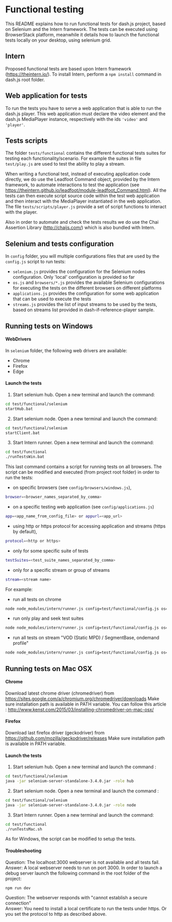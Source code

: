 # Functional testing

This README explains how to run functional tests for dash.js project, based on Selenium and the Intern framework.
The tests can be executed using BrowserStack platform, meanwhile it details how to launch the functional tests locally on your desktop, using selenium grid.

## Intern
Proposed functional tests are based upon Intern framework (https://theintern.io/).
To install Intern, perform a ```npm install``` command in dash.js root folder.

## Web application for tests
To run the tests you have to serve a web application that is able to run the dash.js player.
This web application must declare the video element and the dash.js MediaPlayer instance, respectively with the ids ```'video'``` and ```'player'```.

## Tests scripts
The folder ```tests/functional``` contains the different functional tests suites for testing each functionality/scenario.
For example the suites in file ```test/play.js``` are used to test the ability to play a stream.

When writing a functional test, instead of executing application code directly, we do use the Leadfoot Command object, provided by the Intern framework, to automate interactions to test the application (see https://theintern.github.io/leadfoot/module-leadfoot_Command.html).
All the tests can then execute script source code within the test web application and then interact with the MediaPlayer instantiated in the web application.
The file ```tests/scripts/player.js``` provide a set of script functions to interact with the player.

Also in order to automate and check the tests results we do use the Chai Assertion Library (http://chaijs.com/) which is also bundled with Intern.

## Selenium and tests configuration
In ```config``` folder, you will multiple configurations files that are used by the ```config.js``` script to run tests:
- ```selenium.js``` provides the configuration for the Selenium nodes configuration. Only 'local' configuration is provided so far
- ```os.js``` and ```browsers/*.js``` provides the available Selenium configurations for executing the tests on the different browsers on different platforms
- ```applications.js``` provides the configuration for some web application that can be used to execute the tests
- ```streams.js``` provides the list of input streams to be used by the tests, based on streams list provided in dash-if-reference-player sample.

## Running tests on Windows
#### WebDrivers
In ```selenium``` folder, the following web drivers are available:
- Chrome
- Firefox
- Edge

#### Launch the tests
1. Start selenium hub. Open a new terminal and launch the command:
```sh
cd test/functional/selenium
startHub.bat
```

2. Start selenium node. Open a new terminal and launch the command:
```sh
cd test/functional/selenium
startClient.bat
```

3. Start Intern runner. Open a new terminal and launch the command:
```sh
cd test/functional
./runTestsWin.bat
```

This last command contains a script for running tests on all browsers.
The script can be modified and executed (from project root folder) in order to run the tests:
- on specific browsers (see ```config/browsers/windows.js```),
```sh
browser=<browser_names_separated_by_comma>
```
- on a specific testing web application (see ```config/applications.js```)
```sh
app=<app_name_from_config_file> or appurl=<app_url>
```
- using http or https protocol for accessing application and streams (https by default),
```sh
protocol=<http or https>
```
- only for some specific suite of tests
```sh
testSuites=<test_suite_names_separated_by_comma>
```
- only for a specific stream or group of streams
```sh
stream=<stream name>
```

For example:
- run all tests on chrome
```sh
node node_modules/intern/runner.js config=test/functional/config.js os=windows browsers=chrome
```
- run only play and seek test suites
```sh
node node_modules/intern/runner.js config=test/functional/config.js os=windows browsers=chrome testSuites=\"play,seek\"
```
- run all tests on stream "VOD (Static MPD) / SegmentBase, ondemand profile"
```sh
node node_modules/intern/runner.js config=test/functional/config.js os=windows browsers=chrome stream=\"VOD (Static MPD) / SegmentBase, ondemand profile\"
```


## Running tests on Mac OSX
#### Chrome
Download latest chrome driver (chromedriver) from https://sites.google.com/a/chromium.org/chromedriver/downloads
Make sure installation path is available in PATH variable.
You can follow this article : http://www.kenst.com/2015/03/installing-chromedriver-on-mac-osx/

#### Firefox
Download last firefox driver (geckodriver) from https://github.com/mozilla/geckodriver/releases
Make sure installation path is available in PATH variable.

#### Launch the tests
1. Start selenium hub. Open a new terminal and launch the command :
```sh
cd test/functional/selenium
java -jar selenium-server-standalone-3.4.0.jar -role hub
```

2. Start selenium node. Open a new terminal and launch the command :
```sh
cd test/functional/selenium
java -jar selenium-server-standalone-3.4.0.jar -role node
```
3. Start Intern runner. Open a new terminal and launch the command:
```sh
cd test/functional
./runTestsMac.sh
```

As for Windows, the script can be modified to setup the tests.

#### Troubleshooting
Question: The localhost:3000 webserver is not available and all tests fail.  
Answer: A local webserver needs to run on port 3000. In order to launch a debug server launch the following command in the root folder of the project:
```
npm run dev
```

Question: The webserver responds with "cannot establish a secure connection"  
Answer: You need to install a local certificate to run the tests under https. Or you set the protocol to http as described above.
